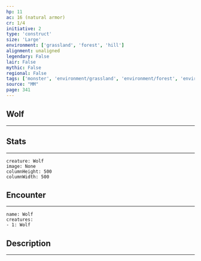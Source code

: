 ```yaml
---
hp: 11
ac: 16 (natural armor)
cr: 1/4
initiative: 2
type: 'construct'    
size: 'Large'
environment: ['grassland', 'forest', 'hill']
alignment: unaligned
legendary: False
lair: False
mythic: False
regional: False
tags: ['monster', 'environment/grassland', 'environment/forest', 'environment/hill']
source: "MM"
page: 341
---
```


## Wolf
---



## Stats
---

```statblock
creature: Wolf
image: None
columnHeight: 500
columnWidth: 500
```

## Encounter
---

```encounter-table
name: Wolf
creatures:
- 1: Wolf
```

## Description
---




